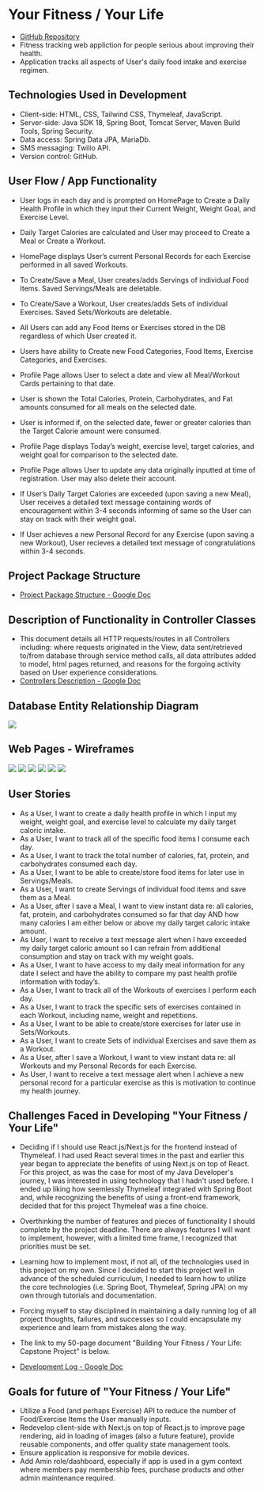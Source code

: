 # Your Fitness / Your Life

- <a href="https://github.com/glenvasa/Fitness-App-1" target="_blank">GitHub Repository</a>
- Fitness tracking web appliction for people serious about improving their health.
- Application tracks all aspects of User's daily food intake and exercise regimen.

## Technologies Used in Development
- Client-side: HTML, CSS, Tailwind CSS, Thymeleaf, JavaScript.
- Server-side: Java SDK 18, Spring Boot, Tomcat Server, Maven Build Tools, Spring Security.
- Data access: Spring Data JPA, MariaDb.
- SMS messaging: Twilio API.
- Version control: GitHub.



## User Flow / App Functionality
- User logs in each day and is prompted on HomePage to Create a Daily Health Profile in which they input their Current Weight, Weight Goal, and Exercise Level. 
- Daily Target Calories are calculated and User may proceed to Create a Meal or Create a Workout.
- HomePage displays User’s current Personal Records for each Exercise performed in all saved Workouts.

- To Create/Save a Meal, User creates/adds Servings of individual Food Items. Saved Servings/Meals are deletable.
- To Create/Save a Workout, User creates/adds Sets of individual Exercises. Saved Sets/Workouts are deletable.
- All Users can add any Food Items or Exercises stored in the DB regardless of which User created it.
- Users have ability to Create new Food Categories, Food Items, Exercise Categories, and Exercises.

- Profile Page allows User to select a date and view all Meal/Workout Cards pertaining to that date.
- User is shown the Total Calories, Protein, Carbohydrates, and Fat amounts consumed for all meals on the selected date. 
- User is informed if, on the selected date, fewer or greater calories than the Target Calorie amount were consumed.
- Profile Page displays Today’s weight, exercise level, target calories, and weight goal for comparison to the selected date.
- Profile Page allows User to update any data originally inputted at time of registration.  User may also delete their account.

- If User’s Daily Target Calories are exceeded (upon saving a new Meal), User receives a detailed text message containing words of encouragement within 3-4 seconds informing of same so the User can stay on track with their weight goal.
- If User achieves a new Personal Record for any Exercise (upon saving a new Workout), User recieves a detailed text message of congratulations within 3-4 seconds.

## Project Package Structure
- <a href="https://docs.google.com/document/d/1OWlJJMIApz1-o1R4irmv0iQxc7-APSjyZn7vA-5sK3s/edit?usp=sharing" target="_blank">Project Package Structure - Google Doc</a>

## Description of Functionality in Controller Classes
- This document details all HTTP requests/routes in all Controllers including: where requests originated in the View, data sent/retrieved to/from database through service method calls, all data attributes added to model, html pages returned, and reasons for the forgoing activity based on User experience considerations.
- <a href="https://docs.google.com/document/d/1NfciJLEmpYaysyvyymCTEvvb_erk786KrhxmxelmN4k/edit?usp=sharing" target="_blank">Controllers Description - Google Doc</a>

## Database Entity Relationship Diagram
<img src="src/main/resources/static/img/Fitness-App-1.png"> 

## Web Pages - Wireframes

<img src="src/main/resources/static/img/wireframe-1.jpg"> 
<img src="src/main/resources/static/img/wireframe-2.jpg"> 
<img src="src/main/resources/static/img/wireframe-3.jpg"> 
<img src="src/main/resources/static/img/wireframe-4.jpg"> 
<img src="src/main/resources/static/img/wireframe-5.jpg"> 
<img src="src/main/resources/static/img/wireframe-6.jpg"> 

## User Stories

- As a User, I want to create a daily health profile in which I input my weight, weight goal, and exercise level to calculate my daily target caloric intake.
- As a User, I want to track all of the specific food items I consume each day.
- As a User, I want to track the total number of calories, fat, protein, and carbohydrates consumed each day.
- As a User, I want to be able to create/store food items for later use in Servings/Meals.
- As a User, I want to create Servings of individual food items and save them as a Meal.
- As a User, after I save a Meal, I want to view instant data re: all calories, fat, protein, and carbohydrates consumed so far that day AND how many calories I am either below or above my daily target caloric intake amount.
- As User, I want to receive a text message alert when I have exceeded my daily target caloric amount so I can refrain from additional consumption and stay on track with my weight goals.
- As a User, I want to have access to my daily meal information for any date I select and have the ability to compare my past health profile information with today’s.
- As a User, I want to track all of the Workouts of exercises I perform each day.
- As a User, I want to track the specific sets of exercises contained in each Workout, including name, weight and repetitions.
- As a User, I want to be able to create/store exercises for later use in Sets/Workouts.
- As a User, I want to create Sets of individual Exercises and save them as a Workout.
- As a User, after I save a Workout, I want to view instant data re: all Workouts and my Personal Records for each Exercise.
- As User, I want to receive a text message alert when I achieve a new personal record for a particular exercise as this is motivation to continue my health journey.

## Challenges Faced in Developing "Your Fitness / Your Life"

- Deciding if I should use React.js/Next.js for the frontend instead of Thymeleaf. I had used React several times in the past and earlier this year began to appreciate the benefits of using Next.js on top of React. For this project, as was the case for most of my Java Developer's journey, I was interested in using technology that I hadn't used before. I ended up liking how seemlessly Thymeleaf integrated with Spring Boot and, while recognizing the benefits of using a front-end framework, 
decided that for this project Thymeleaf was a fine choice. 

- Overthinking the number of features and pieces of functionality I should complete by the project deadline. There are always features I will want to implement, however, with a limited time frame, I recognized that priorities must be set.

- Learning how to implement most, if not all, of the technologies used in this project on my own. Since I decided to start this project well in advance of the scheduled curriculum, I needed to learn how to utilize the core technologies (i.e. Spring Boot, Thymeleaf, Spring JPA) on my own through tutorials and documentation.

- Forcing myself to stay disciplined in maintaining a daily running log of all project thoughts, failures, and successes so I could encapsulate my experience and learn from mistakes along the way. 

- The link to my 50-page document "Building Your Fitness / Your Life: Capstone Project" is below.
- <a href="https://docs.google.com/document/d/1XVsCNAHUEtn8aLoBlODDAnaLUgyORKsBk3hhkGWGm5U/edit?usp=sharing" target="_blank">Development Log - Google Doc</a>

## Goals for future of "Your Fitness / Your Life"

- Utilize a Food (and perhaps Exercise) API to reduce the number of Food/Exercise Items the User manually inputs.
- Redevelop client-side with Next.js on top of React.js to improve page rendering, aid in loading of images (also a future feature), provide reusable components, and offer quality state management tools.
- Ensure application is responsive for mobile devices.
- Add Amin role/dashboard, especially if app is used in a gym context where members pay membership fees, purchase products and other admin maintenance required.
